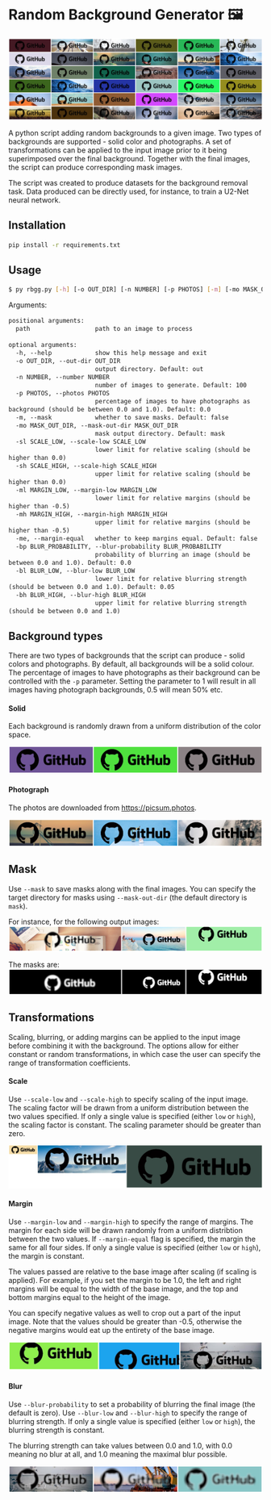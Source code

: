 # Random Background Generator 🖼

![grid](/assets/grid.png)

A python script adding random backgrounds to a given image. Two types of backgrounds are supported - solid color and photographs. A set of transformations can be applied to the input image prior to it being superimposed over the final background. Together with the final images, the script can produce corresponding mask images.

The script was created to produce datasets for the background removal task. Data produced can be directly used, for instance, to train a U2-Net neural network.

## Installation

```bash
pip install -r requirements.txt
```

## Usage

```bash
$ py rbgg.py [-h] [-o OUT_DIR] [-n NUMBER] [-p PHOTOS] [-m] [-mo MASK_OUT_DIR] [--scale-low SCALE_LOW] [--scale-high SCALE_HIGH] [--margin-low MARGIN_LOW] [--margin-high MARGIN_HIGH] [--margin-equal] [--blur-probability BLUR_PROBABILITY] [--blur-low BLUR_LOW] [--blur-high BLUR_HIGH] path
```

Arguments:

```
positional arguments:
  path                  path to an image to process

optional arguments:
  -h, --help            show this help message and exit
  -o OUT_DIR, --out-dir OUT_DIR
                        output directory. Default: out
  -n NUMBER, --number NUMBER
                        number of images to generate. Default: 100
  -p PHOTOS, --photos PHOTOS
                        percentage of images to have photographs as background (should be between 0.0 and 1.0). Default: 0.0
  -m, --mask            whether to save masks. Default: false
  -mo MASK_OUT_DIR, --mask-out-dir MASK_OUT_DIR
                        mask output directory. Default: mask
  -sl SCALE_LOW, --scale-low SCALE_LOW
                        lower limit for relative scaling (should be higher than 0.0)
  -sh SCALE_HIGH, --scale-high SCALE_HIGH
                        upper limit for relative scaling (should be higher than 0.0)
  -ml MARGIN_LOW, --margin-low MARGIN_LOW
                        lower limit for relative margins (should be higher than -0.5)
  -mh MARGIN_HIGH, --margin-high MARGIN_HIGH
                        upper limit for relative margins (should be higher than -0.5)
  -me, --margin-equal   whether to keep margins equal. Default: false
  -bp BLUR_PROBABILITY, --blur-probability BLUR_PROBABILITY
                        probability of blurring an image (should be between 0.0 and 1.0). Default: 0.0
  -bl BLUR_LOW, --blur-low BLUR_LOW
                        lower limit for relative blurring strength (should be between 0.0 and 1.0). Default: 0.05
  -bh BLUR_HIGH, --blur-high BLUR_HIGH
                        upper limit for relative blurring strength (should be between 0.0 and 1.0)
```

## Background types

There are two types of backgrounds that the script can produce - solid colors and photographs. By default, all backgrounds will be a solid colour. The percentage of images to have photographs as their background can be controlled with the `-p` parameter. Setting the parameter to 1 will result in all images having photograph backgrounds, 0.5 will mean 50% etc.

#### Solid

Each background is randomly drawn from a uniform distribution of the color space.

![Scale](/assets/solid.png)

#### Photograph

The photos are downloaded from https://picsum.photos.

![Photo](/assets/photo.png)

## Mask

Use `--mask` to save masks along with the final images. You can specify the target directory for masks using `--mask-out-dir` (the default directory is `mask`).

For instance, for the following output images:
![Final imgs](/assets/mask_org.png)

The masks are:
![Final imgs with masks](/assets/mask_mask.png)

## Transformations

Scaling, blurring, or adding margins can be applied to the input image before combining it with the background. The options allow for either constant or random transformations, in which case the user can specify the range of transformation coefficients.

#### Scale

Use `--scale-low` and `--scale-high` to specify scaling of the input image. The scaling factor will be drawn from a uniform distribution between the two values specified. If only a single value is specified (either `low` or `high`), the scaling factor is constant. The scaling parameter should be greater than zero.

![Scaling](/assets/scale.png)

#### Margin

Use `--margin-low` and `--margin-high` to specify the range of margins. The margin for each side will be drawn randomly from a uniform distribtion between the two values. If `--margin-equal` flag is specified, the margin the same for all four sides. If only a single value is specified (either `low` or `high`), the margin is constant.

The values passed are relative to the base image after scaling (if scaling is applied). For example, if you set the margin to be 1.0, the left and right margins will be equal to the width of the base image, and the top and bottom margins equal to the height of the image.

You can specify negative values as well to crop out a part of the input image. Note that the values should be greater than -0.5, otherwise the negative margins would eat up the entirety of the base image.

![Margin](/assets/margin.png)

#### Blur

Use `--blur-probability` to set a probability of blurring the final image (the default is zero). Use `--blur-low` and `--blur-high` to specify the range of blurring strength. If only a single value is specified (either `low` or `high`), the blurring strength is constant.

The blurring strength can take values between 0.0 and 1.0, with 0.0 meaning no blur at all, and 1.0 meaning the maximal blur possible.

![Blur](/assets/blur.png)
